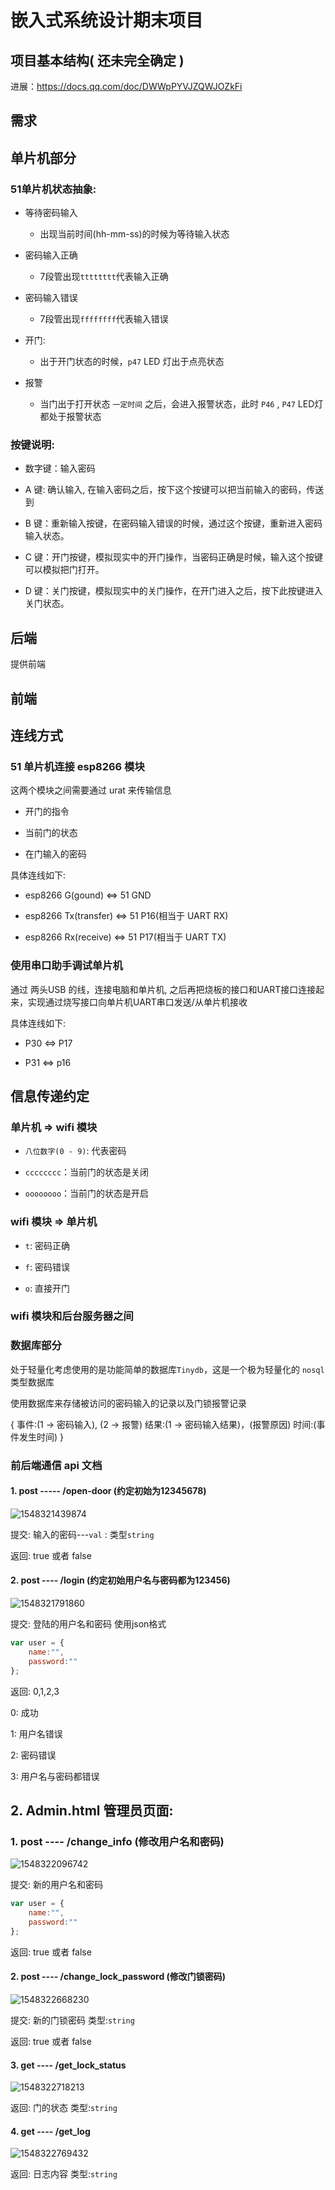 # 嵌入式系统设计期末项目

## 项目基本结构( 还未完全确定 )

进展：https://docs.qq.com/doc/DWWpPYVJZQWJOZkFi


## 需求


## 单片机部分

### 51单片机状态抽象:

- 等待密码输入
    
    - 出现当前时间(hh-mm-ss)的时候为等待输入状态

- 密码输入正确

    - 7段管出现`tttttttt`代表输入正确

- 密码输入错误

    - 7段管出现`ffffffff`代表输入错误

- 开门: 

    - 出于开门状态的时候，`p47` LED 灯出于点亮状态
    
- 报警

    - 当门出于打开状态 `一定时间` 之后，会进入报警状态，此时 `P46` , `P47` LED灯都处于报警状态

### 按键说明:

- 数字键：输入密码

- A 键: 确认输入, 在输入密码之后，按下这个按键可以把当前输入的密码，传送到

- B 键：重新输入按键，在密码输入错误的时候，通过这个按键，重新进入密码输入状态。

- C 键：开门按键，模拟现实中的开门操作，当密码正确是时候，输入这个按键可以模拟把门打开。

- D 键：关门按键，模拟现实中的关门操作，在开门进入之后，按下此按键进入关门状态。


## 后端

提供前端

## 前端

## 连线方式

### 51 单片机连接 esp8266 模块

这两个模块之间需要通过 urat 来传输信息

- 开门的指令

- 当前门的状态

- 在门输入的密码

具体连线如下:

- esp8266 G(gound) <=> 51 GND 

- esp8266 Tx(transfer) <=> 51 P16(相当于 UART RX)

- esp8266 Rx(receive) <=> 51 P17(相当于 UART TX)

### 使用串口助手调试单片机

通过 两头USB 的线，连接电脑和单片机, 之后再把烧板的接口和UART接口连接起来，实现通过烧写接口向单片机UART串口发送/从单片机接收

具体连线如下:

- P30 <=> P17

- P31 <=> p16

## 信息传递约定

### 单片机 => wifi 模块

- `八位数字(0 - 9)`: 代表密码

- `cccccccc`：当前门的状态是关闭

- `oooooooo`：当前门的状态是开启

### wifi 模块 => 单片机

- `t`: 密码正确

- `f`: 密码错误

- `o`: 直接开门

### wifi 模块和后台服务器之间

### 数据库部分

处于轻量化考虑使用的是功能简单的数据库`Tinydb`，这是一个极为轻量化的 `nosql` 类型数据库 

使用数据库来存储被访问的密码输入的记录以及门锁报警记录

{
    事件:(1 -> 密码输入), (2 -> 报警)
    结果:(1 -> 密码输入结果)，(报警原因)
    时间:(事件发生时间)
}

### 前后端通信 api 文档

#### 1. post ----- /open-door (约定初始为12345678)

![1548321439874](img/1548321439874.png)

提交:  输入的密码---`val` : 类型`string`

返回:  true 或者  false

#### 2. post ---- /login  (约定初始用户名与密码都为123456)

![1548321791860](img/1548321791860.png)

提交:  登陆的用户名和密码  使用json格式

```javascript
var user = {
    name:"",
    password:""
};
```

返回:  0,1,2,3

0: 成功

1: 用户名错误

2: 密码错误

3: 用户名与密码都错误

## 2. Admin.html 管理员页面:

### 1. post ---- /change_info  (修改用户名和密码)

![1548322096742](img/1548322096742.png)

提交: 新的用户名和密码

```javascript
var user = {
    name:"",
    password:""
};
```

返回: true  或者 false

#### 2. post ---- /change_lock_password  (修改门锁密码)

![1548322668230](img/1548322668230.png)

提交: 新的门锁密码   类型:`string`

返回: true 或者 false

#### 3.  get ---- /get_lock_status

![1548322718213](img/1548322718213.png)

返回:  门的状态 类型:`string`

#### 4. get ---- /get_log

![1548322769432](img/1548322769432.png)

返回:  日志内容  类型:`string`


